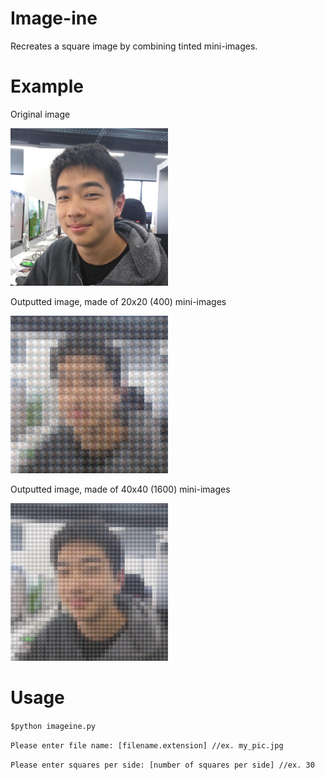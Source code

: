 # Image-ine
Recreates a square image by combining tinted mini-images.

# Example
Original image


<img src="https://raw.githubusercontent.com/SambhavS/Image-ine/master/anton.jpg" width="50%">

Outputted image, made of 20x20 (400) mini-images


<img src="https://raw.githubusercontent.com/SambhavS/Image-ine/master/new__anton.jpg" width="50%">

Outputted image, made of 40x40 (1600) mini-images


<img src="https://raw.githubusercontent.com/SambhavS/Image-ine/master/new__anton40.jpg" width="50%">


# Usage
`$python imageine.py `


`Please enter file name: [filename.extension] //ex. my_pic.jpg`

`Please enter squares per side: [number of squares per side] //ex. 30`
